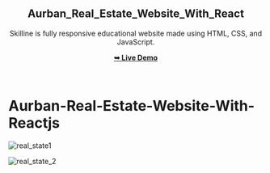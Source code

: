 <div align="center">
  

  <br />

  <h2 align="center">Aurban_Real_Estate_Website_With_React</h2>

  Skilline is fully responsive educational website made using HTML, CSS, and JavaScript.

  <a href="https://aurban-real-state.netlify.app/"><strong>➥ Live Demo</strong></a>

</div>

<br />

# Aurban-Real-Estate-Website-With-Reactjs

![real_state1](https://github.com/abiribahullas7766/Aurban-Real-Estate-Website-With-Reactjs/assets/54986400/b597595b-795b-4188-9230-9cbc585b85a7)


![real_state_2](https://github.com/abiribahullas7766/Aurban-Real-Estate-Website-With-Reactjs/assets/54986400/afacae08-5017-45e9-992b-56fef229412f)



